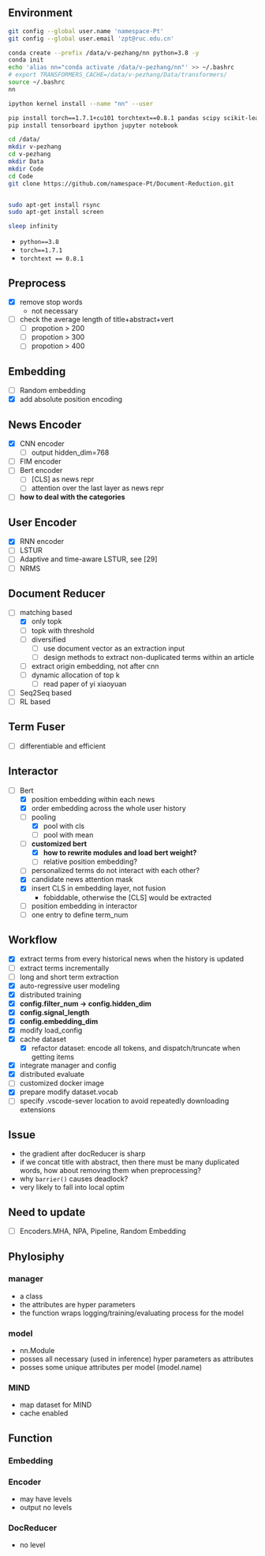 ## Environment
``` bash
git config --global user.name 'namespace-Pt'
git config --global user.email 'zpt@ruc.edu.cn'

conda create --prefix /data/v-pezhang/nn python=3.8 -y
conda init
echo 'alias nn="conda activate /data/v-pezhang/nn"' >> ~/.bashrc
# export TRANSFORMERS_CACHE=/data/v-pezhang/Data/transformers/
source ~/.bashrc
nn

ipython kernel install --name "nn" --user

pip install torch==1.7.1+cu101 torchtext==0.8.1 pandas scipy scikit-learn transformers -f https://download.pytorch.org/whl/torch_stable.html
pip install tensorboard ipython jupyter notebook

cd /data/
mkdir v-pezhang
cd v-pezhang
mkdir Data
mkdir Code
cd Code
git clone https://github.com/namespace-Pt/Document-Reduction.git


sudo apt-get install rsync
sudo apt-get install screen

sleep infinity
```
- `python==3.8`
- `torch==1.7.1`
- `torchtext == 0.8.1`
## Preprocess
- [x] remove stop words
  - not necessary
- [ ] check the average length of title+abstract+vert
  - [ ] propotion > 200
  - [ ] propotion > 300
  - [ ] propotion > 400

## Embedding
- [ ] Random embedding
- [x] add absolute position encoding

## News Encoder
- [x] CNN encoder
  - [ ] output hidden_dim=768
- [ ] FIM encoder
- [ ] Bert encoder
  - [ ] [CLS] as news repr
  - [ ] attention over the last layer as news repr
- [ ] **how to deal with the categories**

## User Encoder
- [x] RNN encoder
- [ ] LSTUR
- [ ] Adaptive and time-aware LSTUR, see [29]
- [ ] NRMS

## Document Reducer
- [ ] matching based
  - [x] only topk
  - [ ] topk with threshold
  - [ ] diversified
    - [ ] use document vector as an extraction input
    - [ ] design methods to extract non-duplicated terms within an article
  - [ ] extract origin embedding, not after cnn
  - [ ] dynamic allocation of top k
    - [ ] read paper of yi xiaoyuan
- [ ] Seq2Seq based
- [ ] RL based

## Term Fuser
- [ ] differentiable and efficient

## Interactor
- [ ] Bert
  - [x] position embedding within each news
  - [x] order embedding across the whole user history
  - [ ] pooling
    - [x] pool with cls
    - [ ] pool with mean
  - [ ] **customized bert**
    - [x] **how to rewrite modules and load bert weight?**
    - [ ] relative position embedding?
  - [ ] personalized terms do not interact with each other?
  - [x] candidate news attention mask
  - [x] insert CLS in embedding layer, not fusion
    - fobiddable, otherwise the [CLS] would be extracted
  - [ ] position embedding in interactor
  - [ ] one entry to define term_num

## Workflow
- [x] extract terms from every historical news when the history is updated
- [ ] extract terms incrementally
- [ ] long and short term extraction
- [x] auto-regressive user modeling
- [x] distributed training
- [x] **config.filter_num -> config.hidden_dim**
- [x] **config.signal_length**
- [x] **config.embedding_dim**
- [x] modify load_config
- [x] cache dataset
  - [x] refactor dataset: encode all tokens, and dispatch/truncate when getting items
- [x] integrate manager and config
- [x] distributed evaluate
- [ ] customized docker image
- [x] prepare modify dataset.vocab
- [ ] specify .vscode-sever location to avoid repeatedly downloading extensions

## Issue
- the gradient after docReducer is sharp
- if we concat title with abstract, then there must be many duplicated words, how about removing them when preprocessing?
- why `barrier()` causes deadlock?
- very likely to fall into local optim


## Need to update
- [ ] Encoders.MHA, NPA, Pipeline, Random Embedding

## Phylosiphy
### manager
- a class
- the attributes are hyper parameters
- the function wraps logging/training/evaluating process for the model
### model
- nn.Module
- posses all necessary (used in inference) hyper parameters as attributes
- posses some unique attributes per model (model.name)
### MIND
- map dataset for MIND
- cache enabled

## Function
### Embedding
### Encoder
- may have levels
- output no levels

### DocReducer
- no level